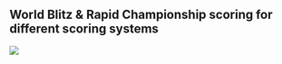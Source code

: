 ## World Blitz & Rapid Championship scoring for different scoring systems

![](https://user-images.githubusercontent.com/1413265/71563936-77b57e00-2a98-11ea-87d4-801634d36935.png)
